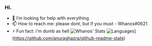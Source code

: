 ### Hi.

- 🤔 I’m looking for help with everything
- 📫 How to reach me: please dont, but if you must - Whanos#0621
- ⚡ Fun fact: i'm dumb as hell
![Whanos' Stats](https://github-readme-stats.vercel.app/api?username=whanos&show_icons=true&theme=radical)
![Languages](https://github-readme-stats.vercel.app/api/top-langs/?username=whanos&layout=compact)](https://github.com/anuraghazra/github-readme-stats)
